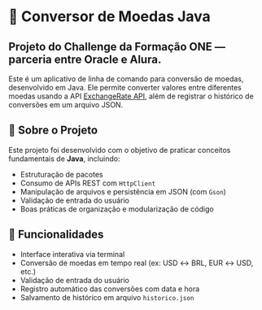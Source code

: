 

# 💱 Conversor de Moedas Java
## Projeto do Challenge da Formação ONE — parceria entre Oracle e Alura.

Este é um aplicativo de linha de comando para conversão de moedas, desenvolvido em Java. Ele permite converter valores entre diferentes moedas usando a API [ExchangeRate API](https://www.exchangerate-api.com/), além de registrar o histórico de conversões em um arquivo JSON.

## 🧩 Sobre o Projeto

Este projeto foi desenvolvido com o objetivo de praticar conceitos fundamentais de **Java**, incluindo:

- Estruturação de pacotes
- Consumo de APIs REST com `HttpClient`
- Manipulação de arquivos e persistência em JSON (com `Gson`)
- Validação de entrada do usuário
- Boas práticas de organização e modularização de código


## 🚀 Funcionalidades

- Interface interativa via terminal
- Conversão de moedas em tempo real (ex: USD ↔ BRL, EUR ↔ USD, etc.)
- Validação de entrada do usuário
- Registro automático das conversões com data e hora
- Salvamento de histórico em arquivo `historico.json`






